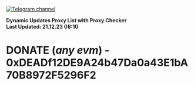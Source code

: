 [![Telegram channel](https://img.shields.io/endpoint?url=https://runkit.io/damiankrawczyk/telegram-badge/branches/master?url=https://t.me/n4z4v0d)](https://t.me/n4z4v0d) 

**Dynamic Updates Proxy List with Proxy Checker**  
**Last Updated: 21.12.23 08:10**

# DONATE (_any evm_) - 0xDEADf12DE9A24b47Da0a43E1bA70B8972F5296F2

